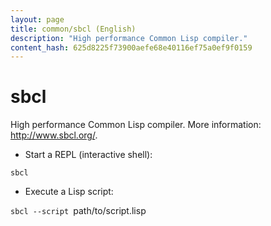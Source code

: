 ```yaml
---
layout: page
title: common/sbcl (English)
description: "High performance Common Lisp compiler."
content_hash: 625d8225f73900aefe68e40116ef75a0ef9f0159
---
```

# sbcl

High performance Common Lisp compiler.
More information: <http://www.sbcl.org/>.

- Start a REPL (interactive shell):

`sbcl`

- Execute a Lisp script:

`sbcl --script `<span class="tldr-var badge badge-pill bg-dark-lm bg-white-dm text-white-lm text-dark-dm font-weight-bold">path/to/script.lisp</span>
